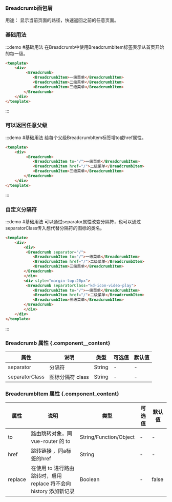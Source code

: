 ### Breadcrumb面包屑
 用途： 显示当前页面的路径，快速返回之前的任意页面。
### 基础用法
:::demo #基础用法 在Breadcrumb中使用BreadcrumbItem标签表示从首页开始的每一级。

```html
<template>
    <div>
         <Breadcrumb>
            <BreadcrumbItem>一级菜单</BreadcrumbItem>
            <BreadcrumbItem>二级菜单</BreadcrumbItem>
            <BreadcrumbItem>三级菜单</BreadcrumbItem>
        </Breadcrumb>
    </div>
</template>
```
:::
### 可以返回任意父级
:::demo #基础用法 给每个父级BreadcrumbItem标签增to或href属性。

```html
<template>
    <div>
         <Breadcrumb>
            <BreadcrumbItem to="/">一级菜单</BreadcrumbItem>
            <BreadcrumbItem href="/">二级菜单</BreadcrumbItem>
            <BreadcrumbItem>三级菜单</BreadcrumbItem>
        </Breadcrumb>
    </div>
</template>
```
:::
### 自定义分隔符
:::demo #基础用法 可以通过separator属性改变分隔符，也可以通过separatorClass传入想代替分隔符的图标的类名。

```html
<template>
    <div>
        <div>
         <Breadcrumb separator="/">
            <BreadcrumbItem to="/">一级菜单</BreadcrumbItem>
            <BreadcrumbItem href="/">二级菜单</BreadcrumbItem>
            <BreadcrumbItem>三级菜单</BreadcrumbItem>
        </Breadcrumb>
        </div>
        <div style="margin-top:20px">
         <Breadcrumb separatorClass="kd-icon-video-play">
            <BreadcrumbItem to="/">一级菜单</BreadcrumbItem>
            <BreadcrumbItem href="/">二级菜单</BreadcrumbItem>
            <BreadcrumbItem>三级菜单</BreadcrumbItem>
        </Breadcrumb>
        </div>
    </div>
</template>
```
:::

### Breadcrumb 属性 {.component__content}
| 属性      | 说明    | 类型      | 可选值       | 默认值   |
|---------- |-------- |---------- |-------------  |-------- |
| separator | 分隔符   | String    |      -        |   -     |
|separatorClass | 图标分隔符 class  |  String | -     | - |


### BreadcrumbItem 属性 {.component_content}
| 属性      | 说明    | 类型      | 可选值       | 默认值   |
|---------- |-------- |---------- |-------------  |-------- |
|  to       |路由跳转对象，同 vue-router 的 to| String/Function/Object | - | - |
| href     |  跳转链接  ，同a标签的href  | String | - |- |
| replace | 在使用 to 进行路由跳转时，启用 replace 将不会向 history 添加新记录 | Boolean | - |false